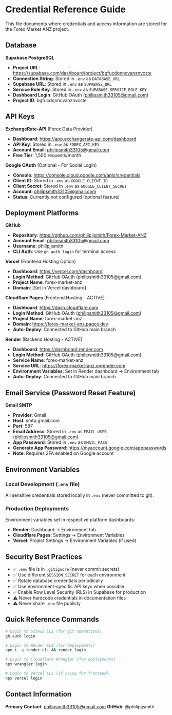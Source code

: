 # Credential Reference Guide

This file documents where credentials and access information are stored for the Forex Market ANZ project.

## Database

**Supabase PostgreSQL**
- **Project URL**: https://supabase.com/dashboard/project/bgfucdqnncvanznvcste
- **Connection String**: Stored in `.env` as `DATABASE_URL`
- **Supabase URL**: Stored in `.env` as `SUPABASE_URL`
- **Service Role Key**: Stored in `.env` as `SUPABASE_SERVICE_ROLE_KEY`
- **Dashboard Login**: GitHub OAuth (philipsmith33105@gmail.com)
- **Project ID**: bgfucdqnncvanznvcste

## API Keys

**ExchangeRate-API** (Forex Data Provider)
- **Dashboard**: https://app.exchangerate-api.com/dashboard
- **API Key**: Stored in `.env` as `FOREX_API_KEY`
- **Account Email**: philipsmith33105@gmail.com
- **Free Tier**: 1,500 requests/month

**Google OAuth** (Optional - For Social Login)
- **Console**: https://console.cloud.google.com/apis/credentials
- **Client ID**: Stored in `.env` as `GOOGLE_CLIENT_ID`
- **Client Secret**: Stored in `.env` as `GOOGLE_CLIENT_SECRET`
- **Account**: philipsmith33105@gmail.com
- **Status**: Currently not configured (optional feature)

## Deployment Platforms

**GitHub**
- **Repository**: https://github.com/philipjjsmith/Forex-Market-ANZ
- **Account Email**: philipsmith33105@gmail.com
- **Username**: philipjjsmith
- **CLI Auth**: Use `gh auth login` for terminal access

**Vercel** (Frontend Hosting Option)
- **Dashboard**: https://vercel.com/dashboard
- **Login Method**: GitHub OAuth (philipsmith33105@gmail.com)
- **Project Name**: forex-market-anz
- **Domain**: [Set in Vercel dashboard]

**Cloudflare Pages** (Frontend Hosting - ACTIVE)
- **Dashboard**: https://dash.cloudflare.com
- **Login Method**: GitHub OAuth (philipsmith33105@gmail.com)
- **Project Name**: forex-market-anz
- **Domain**: https://forex-market-anz.pages.dev
- **Auto-Deploy**: Connected to GitHub main branch

**Render** (Backend Hosting - ACTIVE)
- **Dashboard**: https://dashboard.render.com
- **Login Method**: GitHub OAuth (philipsmith33105@gmail.com)
- **Service Name**: forex-market-anz
- **Service URL**: https://forex-market-anz.onrender.com
- **Environment Variables**: Set in Render dashboard → Environment tab
- **Auto-Deploy**: Connected to GitHub main branch

## Email Service (Password Reset Feature)

**Gmail SMTP**
- **Provider**: Gmail
- **Host**: smtp.gmail.com
- **Port**: 587
- **Email Address**: Stored in `.env` as `EMAIL_USER` (philipsmith33105@gmail.com)
- **App Password**: Stored in `.env` as `EMAIL_PASS`
- **Generate App Password**: https://myaccount.google.com/apppasswords
- **Note**: Requires 2FA enabled on Google account

## Environment Variables

### Local Development (`.env` file)
All sensitive credentials stored locally in `.env` (never committed to git).

### Production Deployments
Environment variables set in respective platform dashboards:
- **Render**: Dashboard → Environment tab
- **Cloudflare Pages**: Settings → Environment Variables
- **Vercel**: Project Settings → Environment Variables (if used)

## Security Best Practices

- ✅ `.env` file is in `.gitignore` (never commit secrets)
- ✅ Use different `SESSION_SECRET` for each environment
- ✅ Rotate database credentials periodically
- ✅ Use environment-specific API keys when possible
- ✅ Enable Row Level Security (RLS) in Supabase for production
- ⚠️ Never hardcode credentials in documentation files
- ⚠️ Never share `.env` file publicly

## Quick Reference Commands

```bash
# Login to GitHub CLI (for git operations)
gh auth login

# Login to Render CLI (for deployments)
npm i -g render-cli && render login

# Login to Cloudflare Wrangler (for deployments)
npx wrangler login

# Login to Vercel CLI (if using for frontend)
npx vercel login
```

## Contact Information

**Primary Contact**: philipsmith33105@gmail.com
**GitHub**: @philipjjsmith
